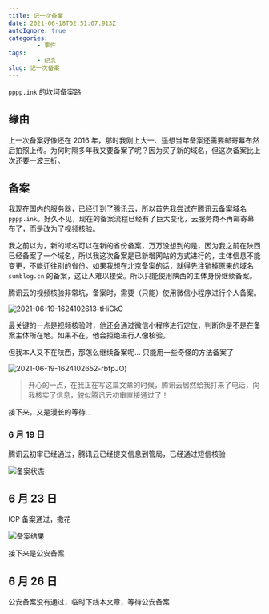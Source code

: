 ```yaml
---
title: 记一次备案
date: 2021-06-18T02:51:07.913Z
autoIgnore: true
categories:
        - 事件
tags:
        - 纪念
slug: 记一次备案
---
```


`pppp.ink` 的坎坷备案路

<!-- more -->

## 缘由

上一次备案好像还在 2016 年，那时我刚上大一、遥想当年备案还需要邮寄幕布然后拍照上传。为何时隔多年我又要备案了呢？因为买了新的域名，但这次备案比上次还要一波三折。

## 备案

我现在国内的服务器，已经迁到了腾讯云，所以首先我尝试在腾讯云备案域名 `pppp.ink`。好久不见，现在的备案流程已经有了巨大变化，云服务商不再邮寄幕布了，而是改为了视频核验。

我之前以为，新的域名可以在新的省份备案，万万没想到的是，因为我之前在陕西已经备案了一个域名，所以我这次备案是已新增网站的方式进行的，主体信息不能变更，不能迁往别的省份。如果我想在北京备案的话，就得先注销掉原来的域名 `sumblog.cn` 的备案，这让人难以接受。所以只能使用陕西的主体身份继续备案。

腾讯云的视频核验非常坑，备案时，需要（只能）使用微信小程序进行个人备案。

![2021-06-19-1624102613-tHiCkC](https://static.sumblog.cn/Pic/2021-06-19-1624102613-tHiCkC.jpg)

最关键的一点是视频核验时，他还会通过微信小程序进行定位，判断你是不是在备案主体所在地。如果不在，他会拒绝进行人像核验。

但我本人又不在陕西，那怎么继续备案呢... 只能用一些奇怪的方法备案了

![2021-06-19-1624102652-rbfpJO](https://static.sumblog.cn/Pic/2021-06-19-1624102652-rbfpJO.jpg))

> 开心的一点，在我正在写这篇文章的时候，腾讯云居然给我打来了电话，向我核实了信息，貌似腾讯云初审直接通过了！

接下来，又是漫长的等待... 

### 6 月 19 日

腾讯云初审已经通过，腾讯云已经提交信息到管局，已经通过短信核验

![备案状态](https://static.sumblog.cn/Pic/2021-06-19-1624102680-hrOtNQ.jpg)

## 6 月 23 日

ICP 备案通过，撒花

![备案结果](https://static.sumblog.cn/Pic/2021-06-23-1624452003-MMFk6U.png)

接下来是公安备案

## 6 月 26 日

公安备案没有通过，临时下线本文章，等待公安备案